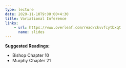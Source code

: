 ```yaml
---
type: lecture
date: 2020-11-10T9:00:00+4:30
title: Variational Inference
links:
    - url: https://www.overleaf.com/read/ckvvfcytbxqt
      name: slides
---
```

**Suggested Readings:**
- Bishop Chapter 10
- Murphy Chapter 21
